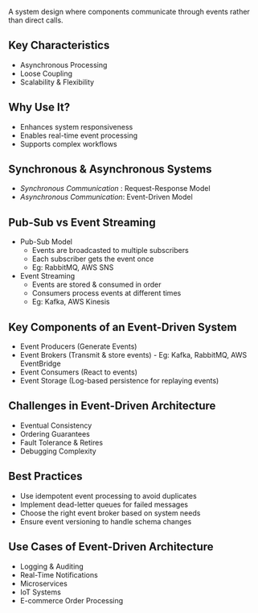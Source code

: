 A system design where components communicate through events rather than direct calls.
## Key Characteristics

- Asynchronous Processing
- Loose Coupling
- Scalability & Flexibility
## Why Use It?

- Enhances system responsiveness
- Enables real-time event processing
- Supports complex workflows
## Synchronous & Asynchronous Systems

- *Synchronous Communication* : Request-Response Model
- *Asynchronous Communication*: Event-Driven Model
## Pub-Sub vs Event Streaming

- Pub-Sub Model
	- Events are broadcasted to multiple subscribers
	- Each subscriber gets the event once
	- Eg: RabbitMQ, AWS SNS
- Event Streaming
	- Events are stored & consumed in order
	- Consumers process events at different times
	- Eg: Kafka, AWS Kinesis
## Key Components of an Event-Driven System

- Event Producers (Generate Events)
- Event Brokers (Transmit & store events) - Eg: Kafka, RabbitMQ, AWS EventBridge
- Event Consumers (React to events)
- Event Storage (Log-based persistence for replaying events)
## Challenges in Event-Driven Architecture

- Eventual Consistency
- Ordering Guarantees
- Fault Tolerance & Retires
- Debugging Complexity
## Best Practices

- Use idempotent event processing to avoid duplicates
- Implement dead-letter queues for failed messages
- Choose the right event broker based on system needs
- Ensure event versioning to handle schema changes
## Use Cases of Event-Driven Architecture

- Logging & Auditing 
- Real-Time Notifications
- Microservices
- IoT Systems
- E-commerce Order Processing 
